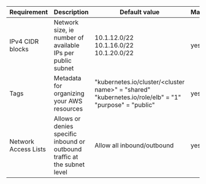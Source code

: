 
| Requirement | Description |  Default value | Mandatory? |
| ----------- | ----------- | -------------- | ---------- |
| IPv4 CIDR blocks | Network size, ie number of available IPs per public subnet | 10.1.12.0/22 <br /> 10.1.16.0/22 <br /> 10.1.20.0/22 | yes |
| Tags | Metadata for organizing your AWS resources | "kubernetes.io/cluster/\<cluster name>" = "shared" <br /> "kubernetes.io/role/elb" = "1" <br /> "purpose" = "public" | yes |
| Network Access Lists | Allows or denies specific inbound or outbound traffic at the subnet level | Allow all inbound/outbound | yes |